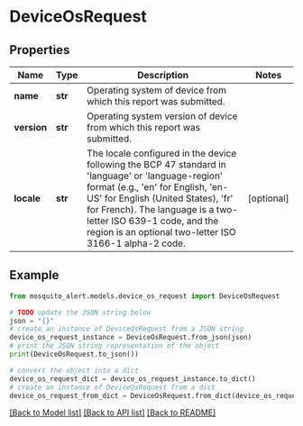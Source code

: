 # DeviceOsRequest


## Properties

Name | Type | Description | Notes
------------ | ------------- | ------------- | -------------
**name** | **str** | Operating system of device from which this report was submitted. | 
**version** | **str** | Operating system version of device from which this report was submitted. | 
**locale** | **str** | The locale configured in the device following the BCP 47 standard in &#39;language&#39; or &#39;language-region&#39; format (e.g., &#39;en&#39; for English, &#39;en-US&#39; for English (United States), &#39;fr&#39; for French). The language is a two-letter ISO 639-1 code, and the region is an optional two-letter ISO 3166-1 alpha-2 code. | [optional] 

## Example

```python
from mosquito_alert.models.device_os_request import DeviceOsRequest

# TODO update the JSON string below
json = "{}"
# create an instance of DeviceOsRequest from a JSON string
device_os_request_instance = DeviceOsRequest.from_json(json)
# print the JSON string representation of the object
print(DeviceOsRequest.to_json())

# convert the object into a dict
device_os_request_dict = device_os_request_instance.to_dict()
# create an instance of DeviceOsRequest from a dict
device_os_request_from_dict = DeviceOsRequest.from_dict(device_os_request_dict)
```
[[Back to Model list]](../README.md#documentation-for-models) [[Back to API list]](../README.md#documentation-for-api-endpoints) [[Back to README]](../README.md)



